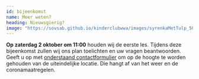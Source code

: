 ```yaml
---
id: bijeenkomst
name: Meer weten?
heading: Nieuwsgierig?
image: "https://sovsab.github.io/kinderclubwwa/images/syrenkaMetTulp_500x500.png"
---
```

**Op zaterdag 2 oktober om 11:00** houden wij de eerste les. Tijdens deze bijeenkomst zullen wij ons plan toelichten en uw vragen beantwoorden. Geeft u op met [onderstaand contactformulier](/kinderclubwwa/#/contactform) om op de hoogte te worden gehouden van de uiteindelijke locatie. Die hangt af van het weer en de coronamaatregelen.
